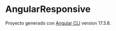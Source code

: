 # AngularResponsive

Proyecto generado con [Angular CLI](https://github.com/angular/angular-cli) version 17.3.8.
